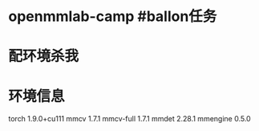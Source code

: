 # openmmlab-camp #ballon任务
# 配环境杀我

# 环境信息
torch              1.9.0+cu111
mmcv               1.7.1
mmcv-full          1.7.1
mmdet              2.28.1
mmengine           0.5.0






